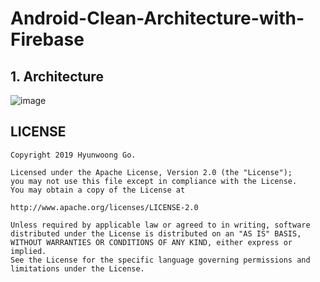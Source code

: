 # Android-Clean-Architecture-with-Firebase

## 1. Architecture

![image](https://user-images.githubusercontent.com/38183241/69619289-b82b7180-107e-11ea-9ec6-b25a93df17bc.png)



## LICENSE

```
Copyright 2019 Hyunwoong Go.

Licensed under the Apache License, Version 2.0 (the "License");
you may not use this file except in compliance with the License.
You may obtain a copy of the License at

http://www.apache.org/licenses/LICENSE-2.0

Unless required by applicable law or agreed to in writing, software
distributed under the License is distributed on an "AS IS" BASIS,
WITHOUT WARRANTIES OR CONDITIONS OF ANY KIND, either express or implied.
See the License for the specific language governing permissions and
limitations under the License.
```
